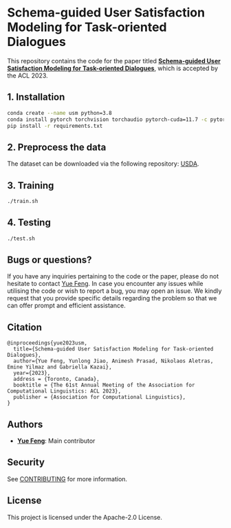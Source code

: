 # Schema-guided User Satisfaction Modeling for Task-oriented Dialogues

This repository contains the code for the paper titled **[Schema-guided User Satisfaction Modeling for Task-oriented Dialogues]()**, which is accepted by the ACL 2023.

## 1. Installation
```sh
conda create --name usm python=3.8
conda install pytorch torchvision torchaudio pytorch-cuda=11.7 -c pytorch -c nvidia
pip install -r requirements.txt
```

## 2. Preprocess the data
The dataset can be downloaded via the following repository: [USDA](https://github.com/dengyang17/USDA/tree/main).

## 3. Training
```sh
./train.sh
```

## 4. Testing
```sh
./test.sh
```

## Bugs or questions?
If you have any inquiries pertaining to the code or the paper, please do not hesitate to contact [Yue Feng](https://yuefeng-leah.github.io/homepage/main). In case you encounter any issues while utilising the code or wish to report a bug, you may open an issue. We kindly request that you provide specific details regarding the problem so that we can offer prompt and efficient assistance.

## Citation
```
@inproceedings{yue2023usm,
  title={Schema-guided User Satisfaction Modeling for Task-oriented Dialogues},
  author={Yue Feng, Yunlong Jiao, Animesh Prasad, Nikolaos Aletras, Emine Yilmaz and Gabriella Kazai},
  year={2023},
  address = {Toronto, Canada},
  booktitle = {The 61st Annual Meeting of the Association for Computational Linguistics: ACL 2023},
  publisher = {Association for Computational Linguistics},
}
```

## Authors

- [**Yue Feng**](https://yuefeng-leah.github.io/homepage/main): Main contributor

## Security

See [CONTRIBUTING](CONTRIBUTING.md#security-issue-notifications) for more information.

## License

This project is licensed under the Apache-2.0 License.
